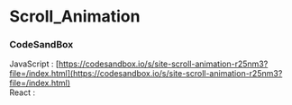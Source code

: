 # Scroll_Animation

### CodeSandBox

JavaScript : [https://codesandbox.io/s/site-scroll-animation-r25nm3?file=/index.html](https://codesandbox.io/s/site-scroll-animation-r25nm3?file=/index.html) \
React : []()
